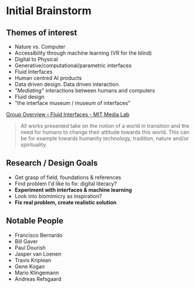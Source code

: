 # Initial Brainstorm

## Themes of interest

- Nature vs. Computer
- Accessibility through machine learning (VR for the blind)
- Digital to Physical
- Generative/computational/parametric interfaces
- Fluid Interfaces
- Human centred AI products
- Data driven design. Data driven interaction.
- *"Mediating"* interactions between humans and computers
- Fluid design
- "the interface museum / museum of interfaces"

[Group Overview ‹ Fluid Interfaces - MIT Media Lab](https://www.media.mit.edu/groups/fluid-interfaces/overview/)

> All works presented take on the notion of a world in transition and the need for humans to change their attitude towards this world. This can be for example towards humanity technology, tradition, nature and/or spirituality.

## Research / Design **Goals**

- Get grasp of field, foundations & references
- Find problem I'd like to fix: digital literacy?
- **Experiment with interfaces & machine learning**
- Look into biomimicry as inspiration?
- **Fix real problem, create realistic solution**

## Notable People

- Francisco Bernardo
- Bill Gaver
- Paul Dourish
- Jasper van Loenen
- Travis Kriplean
- Gene Kogan
- Mario Klingemann
- Andreas Refsgaard
